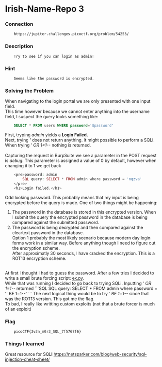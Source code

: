 # Irish-Name-Repo 3

### Connection
```
	https://jupiter.challenges.picoctf.org/problem/54253/
```

### Description
```
	Try to see if you can login as admin!
```

### Hint
```
	Seems like the password is encrypted.
```

### Solving the Problem
When navigating to the login portal we are only presented with one input field.<br>
This time however because we cannot enter anything into the username field, I suspect the query looks something like:
```SQL
	SELECT * FROM users WHERE password='$password'
```
First, tryping <i>admin</i> yields a <b>Login Failed.</b><br>
Next, trying <i>'</i> does not return anything. It might possible to perform a SQLi. When trying <i>' OR 1=1-- </i> nothing is returned.<br>
<br>
Capturing the request in BurpSuite we see a parameter in the POST request is <i>debug</i>. This parameter is assigned a value of 0 by default, however when changing it to 1 we get back
```PHP
	<pre>password: admin
		SQL query: SELECT * FROM admin where password = 'nqzva'
	</pre>
	<h1>Login failed.</h1>
```
Odd looking password. This probably means that my input is being encrypted before the query is made. One of two things might be happening:<br>
1. The password in the database is stored in this encrypted version. When I submit the query the encrypted password in the database is being compared against the submitted password.<br>
2. The password is being decrypted and then compared against the cleartext password in the database. <br>
Option 1 probably the most likely scenario because modern day login forms work in a similar way. Before anything though I need to figure out the encryption scheme.<br>
After approximatly 30 seconds, I have cracked the encryption. This is a ROT13 encryption scheme.<br>
<br>
At first I thought I had to guess the password. After a few tries I decided to write a small brute forcing script: <a href="ex.py">ex.py</a>.<br>
While that was running I decided to go back to trying SQLi. Inputting <i>' OR 1=1-- </i> returned 
```SQL
	SQL query: SELECT * FROM admin where password = '' BE 1=1--'
``` 
The next logical thing would be to try <i>' BE 1=1-- </i> since that was the ROT13 version. This got me the flag. <br>
To bad, I really like writting custom exploits (not that a brute forcer is much of an exploit)<br>

### Flag
```
	picoCTF{3v3n_m0r3_SQL_7f5767f6}
```
### Things I learned
Great resource for SQLI
https://netsparker.com/blog/web-security/sql-injection-cheat-sheet/
